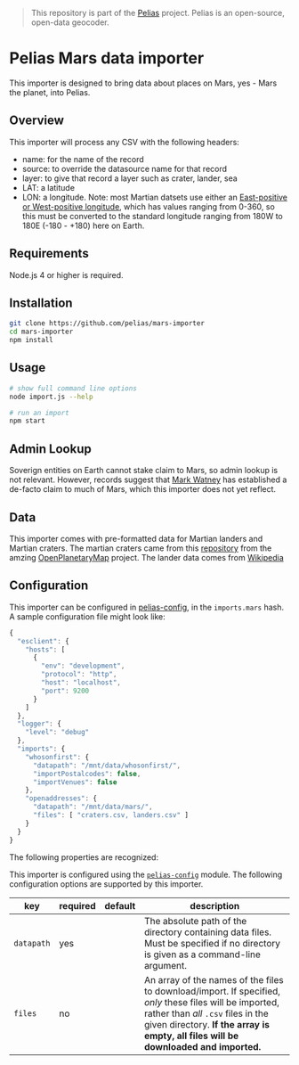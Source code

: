 >This repository is part of the [Pelias](https://github.com/pelias/pelias) project. Pelias is an
>open-source, open-data geocoder.

# Pelias Mars data importer

This importer is designed to bring data about places on Mars, yes - Mars the planet, into Pelias.

## Overview

This importer will process any CSV with the following headers:
* name: for the name of the record
* source: to override the datasource name for that record
* layer: to give that record a layer such as crater, lander, sea
* LAT: a latitude
* LON: a longitude. Note: most Martian datsets use either an [East-positive or West-positive longitude](https://en.wikipedia.org/wiki/Longitude#Longitude_on_bodies_other_than_Earth), which has values ranging from 0-360, so this must be converted to the standard longitude ranging from 180W to 180E (-180 - +180) here on Earth.

## Requirements

Node.js 4 or higher is required.

## Installation
```bash
git clone https://github.com/pelias/mars-importer
cd mars-importer
npm install
```

## Usage
```bash
# show full command line options
node import.js --help

# run an import
npm start
```

## Admin Lookup

Soverign entities on Earth cannot stake claim to Mars, so admin lookup is not
relevant. However, records suggest that [Mark Watney](https://en.wikipedia.org/wiki/The_Martian_(film)) has established a
de-facto claim to much of Mars, which this importer does not yet reflect.

## Data

This importer comes with pre-formatted data for Martian landers and Martian craters.
The martian craters came from this [repository](https://github.com/openplanetary/op-geometrics/tree/master/jacobs_university_contribution) from the amzing [OpenPlanetaryMap](http://openplanetary.co/opm/#3/11.80/-45.04) project.
The lander data comes from [Wikipedia](https://en.wikipedia.org/wiki/List_of_artificial_objects_on_Mars)

## Configuration
This importer can be configured in [pelias-config](https://github.com/pelias/config), in the `imports.mars`
hash. A sample configuration file might look like:

```javascript
{
  "esclient": {
    "hosts": [
      {
        "env": "development",
        "protocol": "http",
        "host": "localhost",
        "port": 9200
      }
    ]
  },
  "logger": {
    "level": "debug"
  },
  "imports": {
    "whosonfirst": {
      "datapath": "/mnt/data/whosonfirst/",
      "importPostalcodes": false,
      "importVenues": false
    },
    "openaddresses": {
      "datapath": "/mnt/data/mars/",
      "files": [ "craters.csv, landers.csv" ]
    }
  }
}
```

The following properties are recognized:

This importer is configured using the [`pelias-config`](https://github.com/pelias/config) module.
The following configuration options are supported by this importer.

| key | required | default | description |
| --- | --- | --- | --- |
| `datapath` | yes | | The absolute path of the directory containing data files. Must be specified if no directory is given as a command-line argument. |
| `files` | no | | An array of the names of the files to download/import. If specified, *only* these files will be imported, rather than *all* `.csv` files in the given directory. **If the array is empty, all files will be downloaded and imported.**
